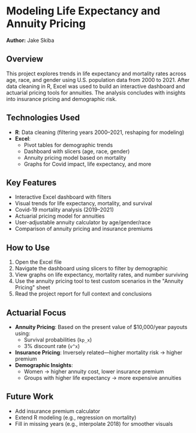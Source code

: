# Modeling Life Expectancy and Annuity Pricing

**Author:** Jake Skiba  


## Overview
This project explores trends in life expectancy and mortality rates across age, race, and gender using U.S. population data from 2000 to 2021. After data cleaning in R, Excel was used to build an interactive dashboard and actuarial pricing tools for annuities. The analysis concludes with insights into insurance pricing and demographic risk.



## Technologies Used
- **R**: Data cleaning (filtering years 2000–2021, reshaping for modeling)
- **Excel**:
  - Pivot tables for demographic trends
  - Dashboard with slicers (age, race, gender)
  - Annuity pricing model based on mortality
  - Graphs for Covid impact, life expectancy, and more



## Key Features
- Interactive Excel dashboard with filters
- Visual trends for life expectancy, mortality, and survival
- Covid-19 mortality analysis (2019–2021)
- Actuarial pricing model for annuities
- User-adjustable annuity calculator by age/gender/race
- Comparison of annuity pricing and insurance premiums



## How to Use
1. Open the Excel file
2. Navigate the dashboard using slicers to filter by demographic
3. View graphs on life expectancy, mortality rates, and number surviving
4. Use the annuity pricing tool to test custom scenarios in the "Annuity Pricing" sheet
5. Read the project report for full context and conclusions



## Actuarial Focus
- **Annuity Pricing**: Based on the present value of $10,000/year payouts using:
  - Survival probabilities (`kp_x`)
  - 3% discount rate (`v^x`)
- **Insurance Pricing**: Inversely related—higher mortality risk → higher premium
- **Demographic Insights**:
  - Women → higher annuity cost, lower insurance premium
  - Groups with higher life expectancy → more expensive annuities



## Future Work
- Add insurance premium calculator
- Extend R modeling (e.g., regression on mortality)
- Fill in missing years (e.g., interpolate 2018) for smoother visuals



